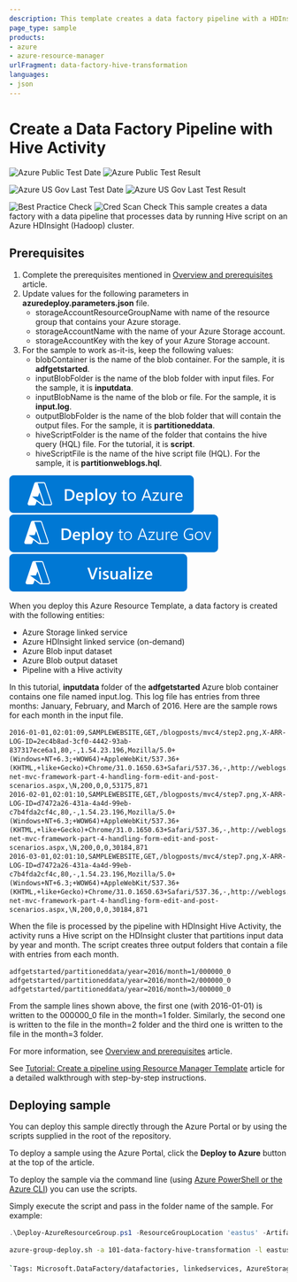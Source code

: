 ```yaml
---
description: This template creates a data factory pipeline with a HDInsight Hive activity.
page_type: sample
products:
- azure
- azure-resource-manager
urlFragment: data-factory-hive-transformation
languages:
- json
---
```

# Create a Data Factory Pipeline with Hive Activity

![Azure Public Test Date](https://azurequickstartsservice.blob.core.windows.net/badges/quickstarts/microsoft.datafactory/data-factory-hive-transformation/PublicLastTestDate.svg)
![Azure Public Test Result](https://azurequickstartsservice.blob.core.windows.net/badges/quickstarts/microsoft.datafactory/data-factory-hive-transformation/PublicDeployment.svg)

![Azure US Gov Last Test Date](https://azurequickstartsservice.blob.core.windows.net/badges/quickstarts/microsoft.datafactory/data-factory-hive-transformation/FairfaxLastTestDate.svg)
![Azure US Gov Last Test Result](https://azurequickstartsservice.blob.core.windows.net/badges/quickstarts/microsoft.datafactory/data-factory-hive-transformation/FairfaxDeployment.svg)

![Best Practice Check](https://azurequickstartsservice.blob.core.windows.net/badges/quickstarts/microsoft.datafactory/data-factory-hive-transformation/BestPracticeResult.svg)
![Cred Scan Check](https://azurequickstartsservice.blob.core.windows.net/badges/quickstarts/microsoft.datafactory/data-factory-hive-transformation/CredScanResult.svg)
This sample creates a data factory with a data pipeline that processes data by running Hive script on an Azure HDInsight (Hadoop) cluster.

## Prerequisites
1. Complete the prerequisites mentioned in [Overview and prerequisites](https://azure.microsoft.com/documentation/articles/data-factory-build-your-first-pipeline/) article.
2. Update values for the following parameters in **azuredeploy.parameters.json** file.
    - storageAccountResourceGroupName with name of the resource group that contains your Azure storage.
    - storageAccountName with the name of your Azure Storage account.
    - storageAccountKey with the key of your Azure Storage account.
3. For the sample to work as-it-is, keep the following values:
    - blobContainer is the name of the blob container. For the sample, it is **adfgetstarted**.
    - inputBlobFolder is the name of the blob folder with input files. For the sample, it is **inputdata**.
    - inputBlobName is the name of the blob or file. For the sample, it is **input.log**.
    - outputBlobFolder is the name of the blob folder that will contain the output files. For the sample, it is **partitioneddata**.
    - hiveScriptFolder is the name of the folder that contains the hive query (HQL) file. For the tutorial, it is **script**.
    - hiveScriptFile is the name of the hive script file (HQL). For the sample, it is **partitionweblogs.hql**.

[![Deploy To Azure](https://raw.githubusercontent.com/Azure/azure-quickstart-templates/master/1-CONTRIBUTION-GUIDE/images/deploytoazure.svg?sanitize=true)](https://portal.azure.com/#create/Microsoft.Template/uri/https%3A%2F%2Fraw.githubusercontent.com%2FAzure%2Fazure-quickstart-templates%2Fmaster%2Fquickstarts%2Fmicrosoft.datafactory%2Fdata-factory-hive-transformation%2Fazuredeploy.json)
[![Deploy To Azure US Gov](https://raw.githubusercontent.com/Azure/azure-quickstart-templates/master/1-CONTRIBUTION-GUIDE/images/deploytoazuregov.svg?sanitize=true)](https://portal.azure.us/#create/Microsoft.Template/uri/https%3A%2F%2Fraw.githubusercontent.com%2FAzure%2Fazure-quickstart-templates%2Fmaster%2Fquickstarts%2Fmicrosoft.datafactory%2Fdata-factory-hive-transformation%2Fazuredeploy.json)
[![Visualize](https://raw.githubusercontent.com/Azure/azure-quickstart-templates/master/1-CONTRIBUTION-GUIDE/images/visualizebutton.svg?sanitize=true)](http://armviz.io/#/?load=https%3A%2F%2Fraw.githubusercontent.com%2FAzure%2Fazure-quickstart-templates%2Fmaster%2Fquickstarts%2Fmicrosoft.datafactory%2Fdata-factory-hive-transformation%2Fazuredeploy.json)

When you deploy this Azure Resource Template, a data factory is created with the following entities:

- Azure Storage linked service
- Azure HDInsight linked service (on-demand)
- Azure Blob input dataset
- Azure Blob output dataset
- Pipeline with a Hive activity

In this tutorial, **inputdata** folder of the **adfgetstarted** Azure blob container contains one file named input.log. This log file has entries from three months: January, February, and March of 2016. Here are the sample rows for each month in the input file.

	2016-01-01,02:01:09,SAMPLEWEBSITE,GET,/blogposts/mvc4/step2.png,X-ARR-LOG-ID=2ec4b8ad-3cf0-4442-93ab-837317ece6a1,80,-,1.54.23.196,Mozilla/5.0+(Windows+NT+6.3;+WOW64)+AppleWebKit/537.36+(KHTML,+like+Gecko)+Chrome/31.0.1650.63+Safari/537.36,-,http://weblogs.asp.net/sample/archive/2007/12/09/asp-net-mvc-framework-part-4-handling-form-edit-and-post-scenarios.aspx,\N,200,0,0,53175,871
	2016-02-01,02:01:10,SAMPLEWEBSITE,GET,/blogposts/mvc4/step7.png,X-ARR-LOG-ID=d7472a26-431a-4a4d-99eb-c7b4fda2cf4c,80,-,1.54.23.196,Mozilla/5.0+(Windows+NT+6.3;+WOW64)+AppleWebKit/537.36+(KHTML,+like+Gecko)+Chrome/31.0.1650.63+Safari/537.36,-,http://weblogs.asp.net/sample/archive/2007/12/09/asp-net-mvc-framework-part-4-handling-form-edit-and-post-scenarios.aspx,\N,200,0,0,30184,871
	2016-03-01,02:01:10,SAMPLEWEBSITE,GET,/blogposts/mvc4/step7.png,X-ARR-LOG-ID=d7472a26-431a-4a4d-99eb-c7b4fda2cf4c,80,-,1.54.23.196,Mozilla/5.0+(Windows+NT+6.3;+WOW64)+AppleWebKit/537.36+(KHTML,+like+Gecko)+Chrome/31.0.1650.63+Safari/537.36,-,http://weblogs.asp.net/sample/archive/2007/12/09/asp-net-mvc-framework-part-4-handling-form-edit-and-post-scenarios.aspx,\N,200,0,0,30184,871

When the file is processed by the pipeline with HDInsight Hive Activity, the activity runs a Hive script on the HDInsight cluster that partitions input data by year and month. The script creates three output folders that contain a file with entries from each month.

	adfgetstarted/partitioneddata/year=2016/month=1/000000_0
	adfgetstarted/partitioneddata/year=2016/month=2/000000_0
	adfgetstarted/partitioneddata/year=2016/month=3/000000_0

From the sample lines shown above, the first one (with 2016-01-01) is written to the 000000_0 file in the month=1 folder. Similarly, the second one is written to the file in the month=2 folder and the third one is written to the file in the month=3 folder.

For more information, see [Overview and prerequisites](https://azure.microsoft.com/documentation/articles/data-factory-build-your-first-pipeline/) article.

See [Tutorial: Create a pipeline using Resource Manager Template](https://azure.microsoft.com/documentation/articles/data-factory-build-your-first-pipeline-using-arm/) article for a detailed walkthrough with step-by-step instructions.

## Deploying sample
You can deploy this sample directly through the Azure Portal or by using the scripts supplied in the root of the repository.

To deploy a sample using the Azure Portal, click the **Deploy to Azure** button at the top of the article.

To deploy the sample via the command line (using [Azure PowerShell or the Azure CLI](https://azure.microsoft.com/downloads/)) you can use the scripts.

Simply execute the script and pass in the folder name of the sample.  For example:

```PowerShell
.\Deploy-AzureResourceGroup.ps1 -ResourceGroupLocation 'eastus' -ArtifactStagingDirectory 101-data-factory-hive-transformation
```
```bash
azure-group-deploy.sh -a 101-data-factory-hive-transformation -l eastus -u

`Tags: Microsoft.DataFactory/datafactories, linkedservices, AzureStorage, HDInsightOnDemand, datasets, AzureBlob, TextFormat, datapipelines, HDInsightHive`
